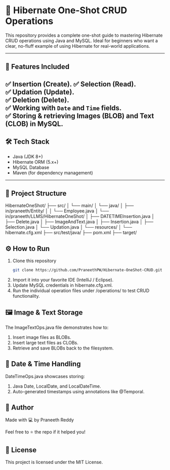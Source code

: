 # 🧠 Hibernate One-Shot CRUD Operations

This repository provides a complete one-shot guide to mastering Hibernate CRUD operations using Java and MySQL. Ideal for beginners who want a clear, no-fluff example of using Hibernate for real-world applications.

---

## 📌 Features Included
✅ Insertion (Create).
✅ Selection (Read).  
✅ Updation (Update).  
✅ Deletion (Delete).  
✅ Working with `Date` and `Time` fields.  
✅ Storing & retrieving **Images (BLOB)** and **Text (CLOB)** in MySQL.
---

## 🛠️ Tech Stack

- Java (JDK 8+)
- Hibernate ORM (5.x+)
- MySQL Database
- Maven (for dependency management)

---

## 📁 Project Structure

HibernateOneShot/
├── src/
│   └── main/
│       └── java/
│           ├── in/praneeth/Entity/
│           │   └── Employee.java
│           └── in/praneeth/LLMS/HibernateOneShot/
│               ├── DATETIMEInsertion.java
│               ├── Delete.java
│               ├── ImageAndText.java
│               ├── Insertion.java
│               ├── Selection.java
│               └── Updation.java
│   └── resources/
│       └── hibernate.cfg.xml
├── src/test/java/
├── pom.xml
├── target/

## ⚙️ How to Run

1. Clone this repository  
   ```bash
   git clone https://github.com/PraneethPW/Hibernate-OneShot-CRUD.git
   
2. Import it into your favorite IDE (IntelliJ / Eclipse).
3. Update MySQL credentials in hibernate.cfg.xml.
4. Run the individual operation files under /operations/ to test CRUD functionality.
   

## 🖼️ Image & Text Storage
The ImageTextOps.java file demonstrates how to:

1. Insert image files as BLOBs.
2. Insert large text files as CLOBs.
3. Retrieve and save BLOBs back to the filesystem.

## 📅 Date & Time Handling
DateTimeOps.java showcases storing:

1. Java Date, LocalDate, and LocalDateTime.
2. Auto-generated timestamps using annotations like @Temporal.


## 🙌 Author
Made with 💻 by Praneeth Reddy

Feel free to ⭐ the repo if it helped you!

## 🔖 License

This project is licensed under the MIT License.

